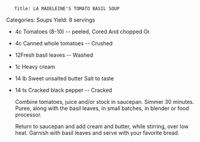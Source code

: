        Title: LA MADELEINE'S TOMATO BASIL SOUP
  Categories: Soups
       Yield: 8 servings
  
- 4c  Tomatoes (8-10) -- peeled,
            Cored
            And chopped
            Or
- 4c  Canned whole tomatoes --
            Crushed
- 12Fresh basil leaves --
            Washed
- 1c  Heavy cream
- 14 lb Sweet unsalted butter
            Salt to taste
- 14 ts Cracked black pepper --
            Cracked
  
   Combine tomatoes, juice and/or stock in saucepan.
   Simmer 30 minutes. Puree, along with the basil leaves,
   in small batches, in blender or food processor.
   
   Return to saucepan and add cream and butter, while
   stirring, over low heat. Garnish with basil leaves and
   serve with your favorite bread.
   
